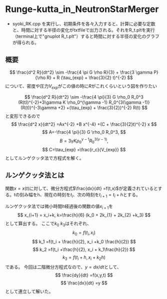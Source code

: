 # Runge-kutta_in_NeutronStarMerger

- syoki_RK.cpp を実行し、初期条件を各々入力すると、計算に必要な定数と、時間に対する半径の変化がtxtfileで出力される。それをR_t.pltを実行（terminal上で"gnuplot R_t.plt"）すると時間に対する半径の変化のグラフが得られる。


## 概要

$$
\frac{d^2 R}{dt^2} \sim -\frac{4 \pi G \rho R}{3} + \frac{3 \gamma P}{\rho R} + R (\tau_{exp} + \frac{3}{2} t)^{-2}
$$
について、密度や圧力$V_{exp}$がこの値の時に$R$がこれくらいという図を作りたい

$$
\frac{d^2 R}{dt^2} \sim -\frac{4 \pi}{3} G \rho_0 R_0^3 (R(t))^{-2}+3\gamma K \rho_0^{\gamma -1} R_0^{3(\gamma -1)} (R(t))^{-3\gamma +2} +(\tau_{exp} + \frac{3}{2})^{-2} R(t)
$$
と変形できるので
$$
\frac{d^2 x}{dt^2} =Ax^{-2} +B x^{-4} +(C + \frac{3}{2}t)^{-2} x
$$
$$
A=-\frac{4 \pi}{3} G \rho_0 R_0^3,
$$
$$
B=3\gamma K \rho_0^{\gamma -1} R_0^{3(\gamma -1)} ,
$$
$$
C=\tau_{exp} =\frac{r_c}{V_{exp}}
$$
としてルンゲクッタ法で方程式を解く。


## ルンゲクッタ法とは

関数$x=x(t)$に対して、微分方程式$\frac{dx}{dt} =f(t,x)$が定義されているとする。tの刻み幅をh、現在の時刻を$t_i$、次の時刻を$t_{i+1}=t_i +h$とする。

ルンゲクッタ法では微小時間$h$経過後の関数の値$x_{i+1}$を
$$
x_{i+1} = x_i+k, k=\frac{h}{6} (k_0 + 2k_{1} + 2k_{2} +k_3)
$$
として算出する。
ここで$k_0 ~ k_3$はそれぞれ、
$$
k_0 =f(t_i, x_i)
$$
$$
k_1 =f(t_i + \frac{h}{2}, x_i +k_0 \frac{h}{2})
$$
$$
k_2 =f(t_i +\frac{h}{2}, x_i + k_1\frac{h}{2})
$$
$$
k_3 =f(t_i +h, x_i + k_2 h)
$$
である。
今回は二階微分方程式なので、$y=dx/dt$として、
$$
\frac{dy}{dt} =f(x,y,t)
$$
$$
\frac{dx}{dt} =y
$$
として連立して解いた。
